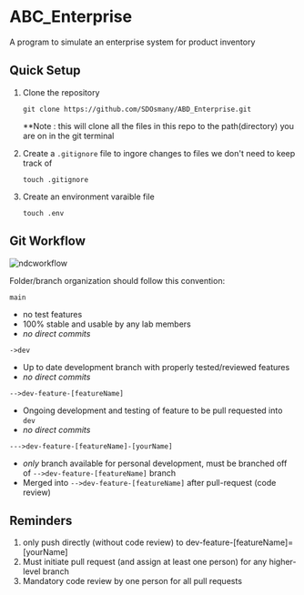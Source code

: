 # ABC_Enterprise
A program to simulate an enterprise system for product inventory 




## Quick Setup

1. Clone the repository

    ` git clone https://github.com/SDOsmany/ABD_Enterprise.git `
    
    **Note : this will clone all the files in this repo to the path(directory) you are on in the git terminal
2. Create a ` .gitignore ` file to ingore changes to files we don't need to keep track of

    ` touch .gitignore `
    
3. Create an environment varaible file

    ` touch .env `
    
    
    
## Git Workflow 

![ndcworkflow](https://user-images.githubusercontent.com/26397102/116148813-00512800-a6a7-11eb-9624-cd81f11d3ada.png)


Folder/branch organization should follow this convention:

`main`
- no test features
- 100% stable and usable by any lab members 
- *no direct commits*

`->dev`
- Up to date development branch with properly tested/reviewed features 
- *no direct commits*

`-->dev-feature-[featureName]`
- Ongoing development and testing of feature to be pull requested into `dev` 
- *no direct commits*

`--->dev-feature-[featureName]-[yourName]`
- *only* branch available for personal development, must be branched off of `-->dev-feature-[featureName]` branch
- Merged into `-->dev-feature-[featureName]` after pull-request (code review)


## Reminders
1. only push directly (without code review) to dev-feature-[featureName]=[yourName]
2. Must initiate pull request (and assign at least one person) for any higher-level branch
3. Mandatory code review by one person for all pull requests 
